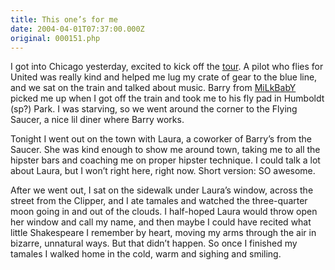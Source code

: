 ```yaml
---
title: This one’s for me
date: 2004-04-01T07:37:00.000Z
original: 000151.php
---
```


I got into Chicago yesterday, excited to kick off the <a href="https://www.pascal.com/tour">tour</a>. A pilot who flies for United was really kind and helped me lug my crate of gear to the blue line, and we sat on the train and talked about music. Barry from <a href="http://www.milkbaby.net">MiLkBabY</a> picked me up when I got off the train and took me to his fly pad in Humboldt (sp?) Park. I was starving, so we went around the corner to the Flying Saucer, a nice lil diner where Barry works.

Tonight I went out on the town with Laura, a coworker of Barry’s from the Saucer. She was kind enough to show me around town, taking me to all the hipster bars and coaching me on proper hipster technique. I could talk a lot about Laura, but I won’t right here, right now. Short version: SO awesome.

After we went out, I sat on the sidewalk under Laura’s window, across the street from the Clipper, and I ate tamales and watched the three-quarter moon going in and out of the clouds. I half-hoped Laura would throw open her window and call my name, and then maybe I could have recited what little Shakespeare I remember by heart, moving my arms through the air in bizarre, unnatural ways. But that didn’t happen. So once I finished my tamales I walked home in the cold, warm and sighing and smiling.

<!-- <div class="commentdivider"></div><span class="commentheader">1 Comment</span>




<div class="commentdivider">
<span class="commentauthorbox">Posted by Vincent Rose Impersonator</span>
<span class="commentdatebox">Friday, April  2, 2004</span>
<span class="commenttimebox"> 9:17 PM</span>
</div>
<div class="commentbody">You’ll never last, kid…</div> -->

